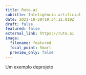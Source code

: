 ```yaml
---
title: Rute.ai
subtitle: Inteligência artificial
date: 2021-10-29T19:34:12.019Z
draft: false
featured: false
external_link: https://rute.ai
image:
  filename: featured
  focal_point: Smart
  preview_only: false
---
```

Um exemplo deprojeto